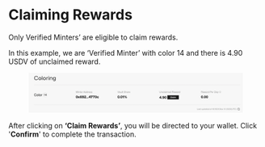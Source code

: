 # Claiming Rewards

Only Verified Minters’ are eligible to claim rewards.&#x20;

In this example, we are ‘Verified Minter’ with color 14 and there is 4.90 USDV of unclaimed reward.

<figure><img src="../.gitbook/assets/image (15).png" alt=""><figcaption></figcaption></figure>

After clicking on **‘Claim Rewards’**, you will be directed to your wallet. Click '**Confirm**' to complete the transaction.

<figure><img src="https://lh7-us.googleusercontent.com/4EIpVpymfZYP1V08-9qydCCexuRP72MBhnx4iTELiY_e9hLKmGxJsKMHMuH6MJzoefbFKIGV-P0IHrFinjLm1aPj6HSNQYWWMmozzVke-1y80XIfPSoNDSzBnc4dgpUhfSE8pJ2hlcDQz1zoMa0jHrs" alt=""><figcaption></figcaption></figure>
